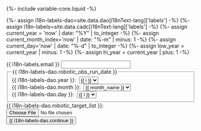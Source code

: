{%- include variable-core.liquid -%}

{%- assign i18n-labels-dao=site.data.dao[i18nText-lang]['labels'] -%}
{%- assign i18n-labels=site.data.cadc[i18nText-lang]['labels'] -%}
{%- assign current_year = 'now' | date: "%Y" | to_integer -%}
{%- assign current_month_index='now' | date: "%-m" | minus: 1 -%}
{%- assign current_day='now' | date: "%-d" | to_integer -%}
{%- assign low_year     = current_year | minus: 1 -%}
{%- assign hi_year      = current_year | plus: 1 -%}

<form method="post" action="/cadcbin/en/dao/robotic.pl" enctype="multipart/form-data" class="mrgn-tp-md">
    <div class="form-group">
        <label class="control-label" for="email">{{ i18n-labels.email }}</label>
        <input type="email" name="email" id="email" class="form-control" />
    </div>
    <div class="mrgn-bttm-md form-inline">
        <fieldset class="legend-brdr-bttm">
            <legend>{{ i18n-labels-dao.robotic_obs_run_date }}</legend>
            <div class="form-group">
                <label class="control-label" for="year">{{ i18n-labels-dao.year }}:&nbsp;</label>
                <select id="year" class="form-control" name="year" data-role="none">
                    {% for i in (low_year..hi_year) %}
                    <option value="{{ i }}" {% if i == current_year %}selected="selected"{% endif %}>{{ i }}</option>
                    {% endfor %}
                </select>
            </div>
            <div class="form-group mrgn-lft-sm">
                <label class="control-label" for="month">{{ i18n-labels-dao.month }}:&nbsp;</label>
                <select name="month" id="month" class="form-control mrgn-tp-sm">
                {% for i in (0..11) %}
                    {% assign one_based_idx = i | plus: 1 %}
                    {% assign month_name = i18n-labels.dates.months[i] %}
                    <option value="{{ one_based_idx }}" {% if i == current_month_index %}selected="selected"{% endif %}>{{ month_name }}</option>
                {% endfor %}
                </select>
            </div>
            <div class="form-group mrgn-lft-sm">
                <label class="control-label" for="day">{{ i18n-labels-dao.day }}:&nbsp;</label>
                <select name="day" id="day" class="form-control mrgn-tp-sm">
                {% for i in (1..31) %}
                    <option value="{{ i }}" {% if i == current_day %}selected="selected"{% endif %}>{{ i }}</option>
                {% endfor %}
                </select>
            </div>
        </fieldset>
    </div>
    <div class="form-group mrgn-tp-lg">
        <label class="control-label" for="targetList">{{ i18n-labels-dao.robotic_target_list }}:&nbsp;</label>
        <input type="file" id="targetList" name="targetList" class="form-control" value="select target list file" />
    </div>
    <input type="submit" class="btn btn-primary" value="{{ i18n-labels-dao.continue }}" />
</form>